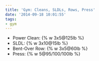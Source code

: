 ```yaml
---
title: 'Gym: Cleans, SLDLs, Rows, Press'
date: '2014-09-18 10:01:55'
tags:
- gym
---
```


- Power Clean: {% w 3x5@125lb %}
- SLDL: {% w 3x10@15lb %}
- Bent-Over Row: {% w 3x5@60lb %}
- Press: {% w 5@95/100/100lb %}
